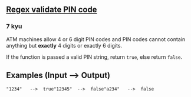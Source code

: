 <h2><a href=https://www.codewars.com/kata/55f8a9c06c018a0d6e000132/train/csharp target="_blank">Regex validate PIN code</a></h2><h3>7 kyu</h3><p>ATM machines allow 4 or 6 digit PIN codes and PIN codes cannot contain anything but <strong>exactly</strong> 4 digits or exactly 6 digits. </p><p>If the function is passed a valid PIN string, return <code>true</code>, else return <code>false</code>.</p><h2 id="examples-input----output">Examples (<strong>Input --&gt; Output)</strong></h2><pre><code>"1234"   --&gt;  true"12345"  --&gt;  false"a234"   --&gt;  false</code></pre>